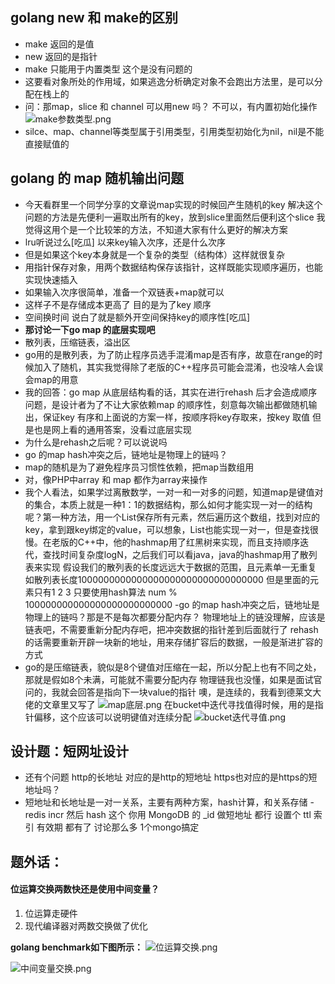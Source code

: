 ## golang new 和 make的区别
- make 返回的是值
- new 返回的是指针
- make 只能用于内置类型 这个是没有问题的
- 这要看对象所处的作用域，如果逃逸分析确定对象不会跑出方法里，是可以分配在栈上的
- 问：那map，slice 和 channel 可以用new 吗？
   不可以，有内置初始化操作
![make参数类型.png](https://upload-images.jianshu.io/upload_images/331298-01759889aa9ed5a1.png?imageMogr2/auto-orient/strip%7CimageView2/2/w/1240)
- silce、map、channel等类型属于引用类型，引用类型初始化为nil，nil是不能直接赋值的

## golang 的 map 随机输出问题
- 今天看群里一个同学分享的文章说map实现的时候回产生随机的key
 解决这个问题的方法是先便利一遍取出所有的key，放到slice里面然后便利这个slice
 我觉得这用个是一个比较笨的方法，不知道大家有什么更好的解决方案
- lru听说过么[吃瓜]
 以来key输入次序，还是什么次序
- 但是如果这个key本身就是一个复杂的类型（结构体）这样就很复杂
- 用指针保存对象，用两个数据结构保存该指针，这样既能实现顺序遍历，也能实现快速插入
- 如果输入次序很简单，准备一个双链表+map就可以
- 这样子不是存储成本更高了
目的是为了key 顺序
- 空间换时间
说白了就是额外开空间保持key的顺序性[吃瓜]
- **那讨论一下go map 的底层实现吧**
- 散列表，压缩链表，溢出区
- go用的是散列表，为了防止程序员选手混淆map是否有序，故意在range的时候加入了随机，其实我觉得除了老版的C++程序员可能会混淆，也没啥人会误会map的用意
- 我的回答：go map 从底层结构看的话，其实在进行rehash 后才会造成顺序问题，是设计者为了不让大家依赖map 的顺序性，刻意每次输出都做随机输出，保证key 有序和上面说的方案一样，按顺序将key存取来，按key 取值
但是也是网上看的通用答案，没看过底层实现
- 为什么是rehash之后呢？可以说说吗
- go 的map hash冲突之后，链地址是物理上的链吗？
- map的随机是为了避免程序员习惯性依赖，把map当数组用
- 对，像PHP中array 和 map 都作为array来操作
- 我个人看法，如果学过离散数学，一对一和一对多的问题，知道map是键值对的集合，本质上就是一种1：1的数据结构，那么如何才能实现一对一的结构呢？第一种方法，用一个List保存所有元素，然后遍历这个数组，找到对应的key，拿到跟key绑定的value，可以想象，List也能实现一对一，但是查找很慢。在老版的C++中，他的hashmap用了红黑树来实现，而且支持顺序迭代，查找时间复杂度logN，之后我们可以看java，java的hashmap用了散列表来实现
假设我们的散列表的长度远远大于数据的范围，且元素单一无重复
如散列表长度1000000000000000000000000000000000
但是里面的元素只有1 2 3
只要使用hash算法 num % 100000000000000000000000000
-go 的map hash冲突之后，链地址是物理上的链吗？那是不是每次都要分配内存？
物理地址上的链没理解，应该是链表吧，不需要重新分配内存吧，把冲突数据的指针差到后面就行了
rehash的话需要重新开辟一块新的地址，用来存储扩容后的数据，一般是渐进扩容的方式
- go的是压缩链表，貌似是8个键值对压缩在一起，所以分配上也有不同之处，那就是假如8个未满，可能就不需要分配内存
物理链我也没懂，如果是面试官问的，我就会回答是指向下一块value的指针
噢，是连续的，我看到德莱文大佬的文章里又写了
![map底层.png](https://upload-images.jianshu.io/upload_images/331298-5c4036f6cf2612f4.png?imageMogr2/auto-orient/strip%7CimageView2/2/w/1240)
在bucket中迭代寻找值得时候，用的是指针偏移，这个应该可以说明键值对连续分配
![bucket迭代寻值.png](https://upload-images.jianshu.io/upload_images/331298-bc5ba54a2a502c1a.png?imageMogr2/auto-orient/strip%7CimageView2/2/w/1240)

## 设计题：短网址设计
- 还有个问题 http的长地址 对应的是http的短地址 https也对应的是https的短地址吗？
- 短地址和长地址是一对一关系，主要有两种方案，hash计算，和关系存储
-redis incr
然后 hash 这个
你用 MongoDB 的 _id 做短地址 都行
设置个 ttl 索引
有效期 都有了
讨论那么多 1个mongo搞定

## 题外话：
#### 位运算交换两数快还是使用中间变量？
1. 位运算走硬件
2. 现代编译器对两数交换做了优化

**golang benchmark如下图所示：**
![位运算交换.png](https://upload-images.jianshu.io/upload_images/331298-2e5907318fcaf8f1.png?imageMogr2/auto-orient/strip%7CimageView2/2/w/1240)

![中间变量交换.png](https://upload-images.jianshu.io/upload_images/331298-fe6ad94fad46f9b5.png?imageMogr2/auto-orient/strip%7CimageView2/2/w/1240)
